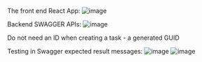 The front end React App:
![image](https://github.com/user-attachments/assets/ab77e52f-f9d0-45b1-ab27-6ee0509a7916)

Backend SWAGGER APIs:
![image](https://github.com/user-attachments/assets/dceeb0d0-54ec-4217-a230-bf574f9c2ec5)

Do not need an ID when creating a task - a generated GUID

Testing in Swagger expected result messages:
![image](https://github.com/user-attachments/assets/3aab4059-0093-44a6-8905-21b6b77160cc)
![image](https://github.com/user-attachments/assets/9ed4aee6-664f-4633-8e6c-657428d8b01c)



